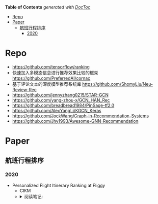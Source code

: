 <!-- START doctoc generated TOC please keep comment here to allow auto update -->
<!-- DON'T EDIT THIS SECTION, INSTEAD RE-RUN doctoc TO UPDATE -->
**Table of Contents**  *generated with [DocToc](https://github.com/thlorenz/doctoc)*

- [Repo](#repo)
- [Paper](#paper)
  - [航班行程排序](#%E8%88%AA%E7%8F%AD%E8%A1%8C%E7%A8%8B%E6%8E%92%E5%BA%8F)
    - [2020](#2020)

<!-- END doctoc generated TOC please keep comment here to allow auto update -->


# Repo

- https://github.com/tensorflow/ranking
- 快速加入多模态信息进行推荐效果比较的框架 https://github.com/PreferredAI/cornac
- 基于评论文本的深度模型推荐系统库 https://github.com/ShomyLiu/Neu-Review-Rec
- https://github.com/jennyzhang0215/STAR-GCN
- https://github.com/yang-zhou-x/GCN_HAN_Rec
- https://github.com/breadbread1984/PinSage-tf2.0
- https://github.com/AlexYangLi/KGCN_Keras
- https://github.com/JockWang/Graph-in-Recommendation-Systems
- https://github.com/Jhy1993/Awesome-GNN-Recommendation


# Paper

## 航班行程排序

### 2020
- Personalized Flight Itinerary Ranking at Fliggy
  - CIKM  
  - <details>
    <summary>阅读笔记: </summary>
    1. 提出了一个个性化的航班行程预定的rank模型，基于listwise来捕捉特征的上下文信息。对于数值型特征要进行归一化，类别型特征使用embedding空间查找来表示  <br>
    2. 用户偏好表征：特征有历史行为信息、实时用户点击信息和属于相同用户组的组属性信息。使用LEF网络，具体是基于relative position的multi-head transformer，然后基于每层transformer的输出使用dense neural network融合每层的特征。最后将三种类型信息的输出concat。  <br>
    3. 航班行程列表的表示仍然使用LEF网络，将用户表征跟每个行程的表征做注意力计算，损失函数使用交叉熵损失  <br>
    <img src="../assets\PFRN.png" align="middle" />
    </details>
